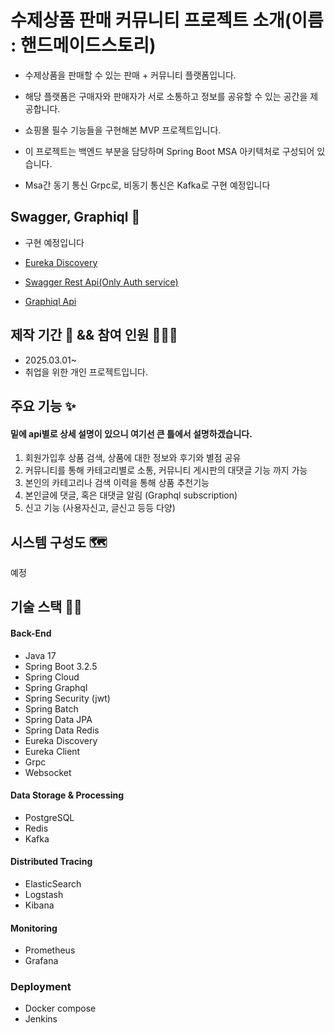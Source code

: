 # 수제상품 판매 커뮤니티 프로젝트 소개(이름 : 핸드메이드스토리)

- 수제상품을 판매할 수 있는 판매 + 커뮤니티 플랫폼입니다.

- 해당 플랫폼은 구매자와 판매자가 서로 소통하고 정보를 공유할 수 있는 공간을 제공합니다.
- 쇼핑몰 필수 기능들을 구현해본 MVP 프로젝트입니다.
- 이 프로젝트는 백엔드 부분을 담당하며 Spring Boot MSA 아키텍처로 구성되어 있습니다.
- Msa간 동기 통신 Grpc로, 비동기 통신은 Kafka로 구현 예정입니다

## Swagger, Graphiql 📝

- 구현 예정입니다

- [Eureka Discovery](https://clientbediscovery.gongik.shop)
- [Swagger Rest Api(Only Auth service)](https://clientbe.gongik.shop/swagger-ui/index.html)
- [Graphiql Api](https://clientbe.gongik.shop/graphiql)

## 제작 기간 📅 && 참여 인원 🧑‍🤝‍🧑

- 2025.03.01~
- 취업을 위한 개인 프로젝트입니다.

## 주요 기능 ✨

#### 밑에 api별로 상세 설명이 있으니 여기선 큰 틀에서 설명하겠습니다.

1. 회원가입후 상품 검색, 상품에 대한 정보와 후기와 별점 공유
2. 커뮤니티를 통해 카테고리별로 소통, 커뮤니티 게시판의 대댓글 기능 까지 가능
3. 본인의 카테고리나 검색 이력을 통해 상품 추천기능
4. 본인글에 댓글, 혹은 대댓글 알림 (Graphql subscription)
5. 신고 기능 (사용자신고, 글신고 등등 다양)

## 시스템 구성도 🗺️

예정

## 기술 스택 🧑‍💻

#### Back-End

- Java 17
- Spring Boot 3.2.5
- Spring Cloud
- Spring Graphql
- Spring Security (jwt)
- Spring Batch
- Spring Data JPA
- Spring Data Redis
- Eureka Discovery
- Eureka Client
- Grpc
- Websocket

#### Data Storage & Processing

- PostgreSQL
- Redis
- Kafka

#### Distributed Tracing

- ElasticSearch
- Logstash
- Kibana

#### Monitoring

- Prometheus
- Grafana

### Deployment

- Docker compose
- Jenkins
